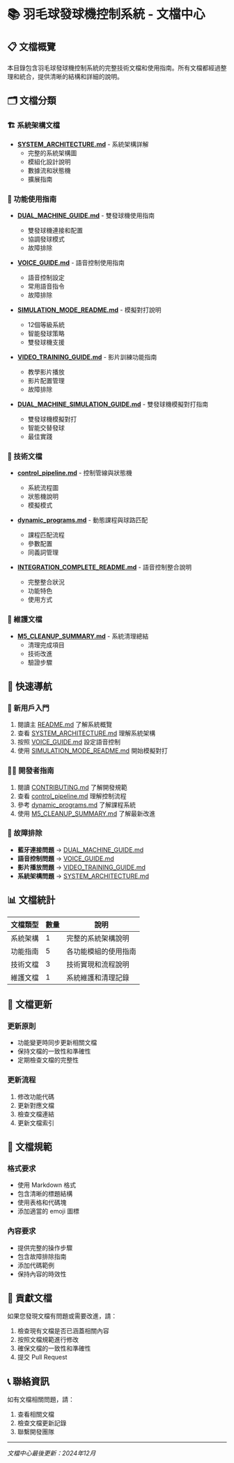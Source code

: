 # 📚 羽毛球發球機控制系統 - 文檔中心

## 📋 文檔概覽

本目錄包含羽毛球發球機控制系統的完整技術文檔和使用指南。所有文檔都經過整理和統合，提供清晰的結構和詳細的說明。

## 🗂️ 文檔分類

### 🏗️ 系統架構文檔
- **[SYSTEM_ARCHITECTURE.md](./SYSTEM_ARCHITECTURE.md)** - 系統架構詳解
  - 完整的系統架構圖
  - 模組化設計說明
  - 數據流和狀態機
  - 擴展指南

### 🎯 功能使用指南
- **[DUAL_MACHINE_GUIDE.md](./DUAL_MACHINE_GUIDE.md)** - 雙發球機使用指南
  - 雙發球機連接和配置
  - 協調發球模式
  - 故障排除

- **[VOICE_GUIDE.md](./VOICE_GUIDE.md)** - 語音控制使用指南
  - 語音控制設定
  - 常用語音指令
  - 故障排除

- **[SIMULATION_MODE_README.md](./SIMULATION_MODE_README.md)** - 模擬對打說明
  - 12個等級系統
  - 智能發球策略
  - 雙發球機支援

- **[VIDEO_TRAINING_GUIDE.md](./VIDEO_TRAINING_GUIDE.md)** - 影片訓練功能指南
  - 教學影片播放
  - 影片配置管理
  - 故障排除

- **[DUAL_MACHINE_SIMULATION_GUIDE.md](./DUAL_MACHINE_SIMULATION_GUIDE.md)** - 雙發球機模擬對打指南
  - 雙發球機模擬對打
  - 智能交替發球
  - 最佳實踐

### 🔧 技術文檔
- **[control_pipeline.md](./control_pipeline.md)** - 控制管線與狀態機
  - 系統流程圖
  - 狀態機說明
  - 模擬模式

- **[dynamic_programs.md](./dynamic_programs.md)** - 動態課程與球路匹配
  - 課程匹配流程
  - 參數配置
  - 同義詞管理

- **[INTEGRATION_COMPLETE_README.md](./INTEGRATION_COMPLETE_README.md)** - 語音控制整合說明
  - 完整整合狀況
  - 功能特色
  - 使用方式

### 🧹 維護文檔
- **[M5_CLEANUP_SUMMARY.md](./M5_CLEANUP_SUMMARY.md)** - 系統清理總結
  - 清理完成項目
  - 技術改進
  - 驗證步驟

## 📖 快速導航

### 🚀 新用戶入門
1. 閱讀主 [README.md](../README.md) 了解系統概覽
2. 查看 [SYSTEM_ARCHITECTURE.md](./SYSTEM_ARCHITECTURE.md) 理解系統架構
3. 按照 [VOICE_GUIDE.md](./VOICE_GUIDE.md) 設定語音控制
4. 使用 [SIMULATION_MODE_README.md](./SIMULATION_MODE_README.md) 開始模擬對打

### 👨‍💻 開發者指南
1. 閱讀 [CONTRIBUTING.md](../CONTRIBUTING.md) 了解開發規範
2. 查看 [control_pipeline.md](./control_pipeline.md) 理解控制流程
3. 參考 [dynamic_programs.md](./dynamic_programs.md) 了解課程系統
4. 使用 [M5_CLEANUP_SUMMARY.md](./M5_CLEANUP_SUMMARY.md) 了解最新改進

### 🔧 故障排除
- **藍牙連接問題** → [DUAL_MACHINE_GUIDE.md](./DUAL_MACHINE_GUIDE.md)
- **語音控制問題** → [VOICE_GUIDE.md](./VOICE_GUIDE.md)
- **影片播放問題** → [VIDEO_TRAINING_GUIDE.md](./VIDEO_TRAINING_GUIDE.md)
- **系統架構問題** → [SYSTEM_ARCHITECTURE.md](./SYSTEM_ARCHITECTURE.md)

## 📊 文檔統計

| 文檔類型 | 數量 | 說明 |
|---------|------|------|
| 系統架構 | 1 | 完整的系統架構說明 |
| 功能指南 | 5 | 各功能模組的使用指南 |
| 技術文檔 | 3 | 技術實現和流程說明 |
| 維護文檔 | 1 | 系統維護和清理記錄 |

## 🔄 文檔更新

### 更新原則
- 功能變更時同步更新相關文檔
- 保持文檔的一致性和準確性
- 定期檢查文檔的完整性

### 更新流程
1. 修改功能代碼
2. 更新對應文檔
3. 檢查文檔連結
4. 更新文檔索引

## 📝 文檔規範

### 格式要求
- 使用 Markdown 格式
- 包含清晰的標題結構
- 使用表格和代碼塊
- 添加適當的 emoji 圖標

### 內容要求
- 提供完整的操作步驟
- 包含故障排除指南
- 添加代碼範例
- 保持內容的時效性

## 🤝 貢獻文檔

如果您發現文檔有問題或需要改進，請：
1. 檢查現有文檔是否已涵蓋相關內容
2. 按照文檔規範進行修改
3. 確保文檔的一致性和準確性
4. 提交 Pull Request

## 📞 聯絡資訊

如有文檔相關問題，請：
1. 查看相關文檔
2. 檢查文檔更新記錄
3. 聯繫開發團隊

---

*文檔中心最後更新：2024年12月*